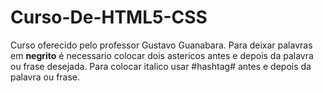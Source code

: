 # Curso-De-HTML5-CSS
 Curso oferecido pelo professor Gustavo Guanabara.
 Para deixar palavras em **negrito** é necessario colocar dois astericos antes e depois da palavra ou frase desejada.
 Para colocar italico usar #hashtag# antes e depois da palavra ou frase.
